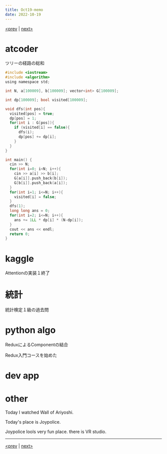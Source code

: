 ```yaml
---
title: Oct19-memo 
date: 2022-10-19 
---
```


[<prev](https://idekworks.github.io/TechnicalMemo/2022/10/18/Oct18.html) | [next>](https://idekworks.github.io/TechnicalMemo/2022/10/20/Oct20.html) 

# atcoder
ツリーの経路の総和
```c
#include <iostream>
#include <algorithm>
using namespace std;

int N, a[100009], b[100009]; vector<int> G[100009];

int dp[100009]; bool visited[100009];

void dfs(int pos){
  visited[pos] = true;
  dp[pos] = 1;
  for(int i : G[pos]){
    if (visited[i] == false){
      dfs(i);
      dp[pos] += dp[i];
    }
  }
}

int main() {
  cin >> N;
  for(int i=0; i<N; i++){
    cin >> a[i] >> b[i];
    G[a[i]].push_back(b[i]);
    G[b[i]].push_back(a[i]);
  }
  for(int i=1; i<=N; i++){
    visited[i] = false;
  }
  dfs(1);
  long long ans = 0;
  for(int i=2; i<=N; i++){
    ans += 1LL * dp[i] * (N-dp[i]);
  }
  cout << ans << endl;
  return 0;
}
```

# kaggle
Attentionの実装１終了

# 統計
統計検定１級の過去問

# python algo
ReduxによるComponentの結合

Redux入門コースを始めた

# dev app

# other
Today I watched Wall of Ariyoshi.

Today's place is Joypolice.

Joypolice lools very fun place. there is VR studio.

***

[<prev](https://idekworks.github.io/TechnicalMemo/2022/10/18/Oct18.html) | [next>](https://idekworks.github.io/TechnicalMemo/2022/10/20/Oct20.html)

